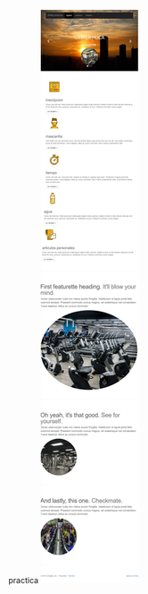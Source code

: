 practica
![imagen](https://github.com/luisfermiranda2008/practicq/blob/27f2389f740bab675410a058dd02bfd959ce2cd1/_D__Pagina5TaUndiad_index.html.png)
